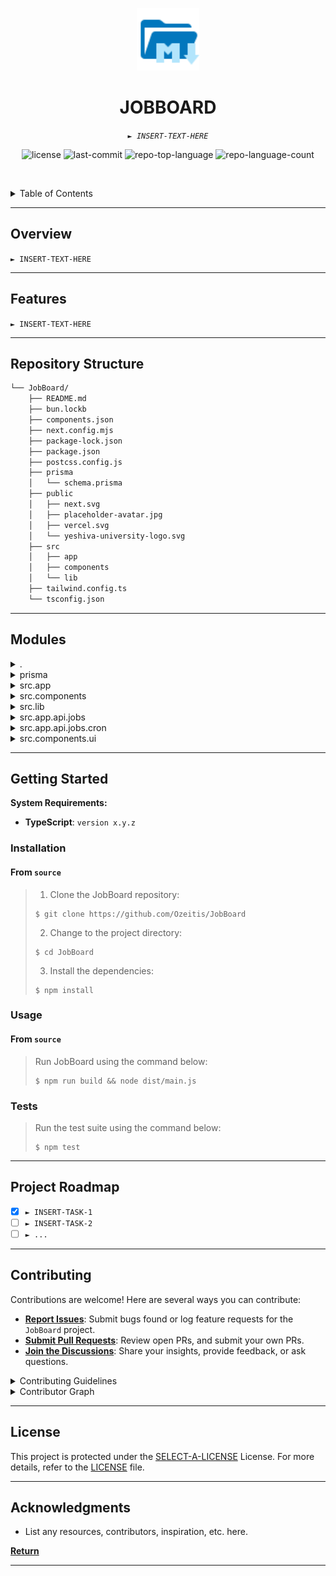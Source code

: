 <p align="center">
  <img src="https://raw.githubusercontent.com/PKief/vscode-material-icon-theme/ec559a9f6bfd399b82bb44393651661b08aaf7ba/icons/folder-markdown-open.svg" width="100" alt="project-logo">
</p>
<p align="center">
    <h1 align="center">JOBBOARD</h1>
</p>
<p align="center">
    <em><code>► INSERT-TEXT-HERE</code></em>
</p>
<p align="center">
	<img src="https://img.shields.io/github/license/Ozeitis/JobBoard?style=default&logo=opensourceinitiative&logoColor=white&color=0080ff" alt="license">
	<img src="https://img.shields.io/github/last-commit/Ozeitis/JobBoard?style=default&logo=git&logoColor=white&color=0080ff" alt="last-commit">
	<img src="https://img.shields.io/github/languages/top/Ozeitis/JobBoard?style=default&color=0080ff" alt="repo-top-language">
	<img src="https://img.shields.io/github/languages/count/Ozeitis/JobBoard?style=default&color=0080ff" alt="repo-language-count">
<p>
<p align="center">
	<!-- default option, no dependency badges. -->
</p>

<br><!-- TABLE OF CONTENTS -->
<details>
  <summary>Table of Contents</summary><br>

- [ Overview](#-overview)
- [ Features](#-features)
- [ Repository Structure](#-repository-structure)
- [ Modules](#-modules)
- [ Getting Started](#-getting-started)
  - [ Installation](#-installation)
  - [ Usage](#-usage)
  - [ Tests](#-tests)
- [ Project Roadmap](#-project-roadmap)
- [ Contributing](#-contributing)
- [ License](#-license)
- [ Acknowledgments](#-acknowledgments)
</details>
<hr>

##  Overview

<code>► INSERT-TEXT-HERE</code>

---

##  Features

<code>► INSERT-TEXT-HERE</code>

---

##  Repository Structure

```sh
└── JobBoard/
    ├── README.md
    ├── bun.lockb
    ├── components.json
    ├── next.config.mjs
    ├── package-lock.json
    ├── package.json
    ├── postcss.config.js
    ├── prisma
    │   └── schema.prisma
    ├── public
    │   ├── next.svg
    │   ├── placeholder-avatar.jpg
    │   ├── vercel.svg
    │   └── yeshiva-university-logo.svg
    ├── src
    │   ├── app
    │   ├── components
    │   └── lib
    ├── tailwind.config.ts
    └── tsconfig.json
```

---

##  Modules

<details closed><summary>.</summary>

| File                                                                                     | Summary                         |
| ---                                                                                      | ---                             |
| [next.config.mjs](https://github.com/Ozeitis/JobBoard/blob/master/next.config.mjs)       | <code>► INSERT-TEXT-HERE</code> |
| [tailwind.config.ts](https://github.com/Ozeitis/JobBoard/blob/master/tailwind.config.ts) | <code>► INSERT-TEXT-HERE</code> |
| [package-lock.json](https://github.com/Ozeitis/JobBoard/blob/master/package-lock.json)   | <code>► INSERT-TEXT-HERE</code> |
| [package.json](https://github.com/Ozeitis/JobBoard/blob/master/package.json)             | <code>► INSERT-TEXT-HERE</code> |
| [components.json](https://github.com/Ozeitis/JobBoard/blob/master/components.json)       | <code>► INSERT-TEXT-HERE</code> |
| [tsconfig.json](https://github.com/Ozeitis/JobBoard/blob/master/tsconfig.json)           | <code>► INSERT-TEXT-HERE</code> |
| [postcss.config.js](https://github.com/Ozeitis/JobBoard/blob/master/postcss.config.js)   | <code>► INSERT-TEXT-HERE</code> |

</details>

<details closed><summary>prisma</summary>

| File                                                                                  | Summary                         |
| ---                                                                                   | ---                             |
| [schema.prisma](https://github.com/Ozeitis/JobBoard/blob/master/prisma/schema.prisma) | <code>► INSERT-TEXT-HERE</code> |

</details>

<details closed><summary>src.app</summary>

| File                                                                               | Summary                         |
| ---                                                                                | ---                             |
| [layout.tsx](https://github.com/Ozeitis/JobBoard/blob/master/src/app/layout.tsx)   | <code>► INSERT-TEXT-HERE</code> |
| [page.tsx](https://github.com/Ozeitis/JobBoard/blob/master/src/app/page.tsx)       | <code>► INSERT-TEXT-HERE</code> |
| [globals.css](https://github.com/Ozeitis/JobBoard/blob/master/src/app/globals.css) | <code>► INSERT-TEXT-HERE</code> |

</details>

<details closed><summary>src.components</summary>

| File                                                                                                      | Summary                         |
| ---                                                                                                       | ---                             |
| [infinite-scroll.tsx](https://github.com/Ozeitis/JobBoard/blob/master/src/components/infinite-scroll.tsx) | <code>► INSERT-TEXT-HERE</code> |
| [job-board.tsx](https://github.com/Ozeitis/JobBoard/blob/master/src/components/job-board.tsx)             | <code>► INSERT-TEXT-HERE</code> |

</details>

<details closed><summary>src.lib</summary>

| File                                                                         | Summary                         |
| ---                                                                          | ---                             |
| [utils.ts](https://github.com/Ozeitis/JobBoard/blob/master/src/lib/utils.ts) | <code>► INSERT-TEXT-HERE</code> |

</details>

<details closed><summary>src.app.api.jobs</summary>

| File                                                                                  | Summary                         |
| ---                                                                                   | ---                             |
| [route.ts](https://github.com/Ozeitis/JobBoard/blob/master/src/app/api/jobs/route.ts) | <code>► INSERT-TEXT-HERE</code> |

</details>

<details closed><summary>src.app.api.jobs.cron</summary>

| File                                                                                       | Summary                         |
| ---                                                                                        | ---                             |
| [route.ts](https://github.com/Ozeitis/JobBoard/blob/master/src/app/api/jobs/cron/route.ts) | <code>► INSERT-TEXT-HERE</code> |

</details>

<details closed><summary>src.components.ui</summary>

| File                                                                                               | Summary                         |
| ---                                                                                                | ---                             |
| [card.tsx](https://github.com/Ozeitis/JobBoard/blob/master/src/components/ui/card.tsx)             | <code>► INSERT-TEXT-HERE</code> |
| [hover-card.tsx](https://github.com/Ozeitis/JobBoard/blob/master/src/components/ui/hover-card.tsx) | <code>► INSERT-TEXT-HERE</code> |
| [avatar.tsx](https://github.com/Ozeitis/JobBoard/blob/master/src/components/ui/avatar.tsx)         | <code>► INSERT-TEXT-HERE</code> |
| [select.tsx](https://github.com/Ozeitis/JobBoard/blob/master/src/components/ui/select.tsx)         | <code>► INSERT-TEXT-HERE</code> |
| [input.tsx](https://github.com/Ozeitis/JobBoard/blob/master/src/components/ui/input.tsx)           | <code>► INSERT-TEXT-HERE</code> |
| [skeleton.tsx](https://github.com/Ozeitis/JobBoard/blob/master/src/components/ui/skeleton.tsx)     | <code>► INSERT-TEXT-HERE</code> |

</details>

---

##  Getting Started

**System Requirements:**

* **TypeScript**: `version x.y.z`

###  Installation

<h4>From <code>source</code></h4>

> 1. Clone the JobBoard repository:
>
> ```console
> $ git clone https://github.com/Ozeitis/JobBoard
> ```
>
> 2. Change to the project directory:
> ```console
> $ cd JobBoard
> ```
>
> 3. Install the dependencies:
> ```console
> $ npm install
> ```

###  Usage

<h4>From <code>source</code></h4>

> Run JobBoard using the command below:
> ```console
> $ npm run build && node dist/main.js
> ```

###  Tests

> Run the test suite using the command below:
> ```console
> $ npm test
> ```

---

##  Project Roadmap

- [X] `► INSERT-TASK-1`
- [ ] `► INSERT-TASK-2`
- [ ] `► ...`

---

##  Contributing

Contributions are welcome! Here are several ways you can contribute:

- **[Report Issues](https://github.com/Ozeitis/JobBoard/issues)**: Submit bugs found or log feature requests for the `JobBoard` project.
- **[Submit Pull Requests](https://github.com/Ozeitis/JobBoard/blob/main/CONTRIBUTING.md)**: Review open PRs, and submit your own PRs.
- **[Join the Discussions](https://github.com/Ozeitis/JobBoard/discussions)**: Share your insights, provide feedback, or ask questions.

<details closed>
<summary>Contributing Guidelines</summary>

1. **Fork the Repository**: Start by forking the project repository to your github account.
2. **Clone Locally**: Clone the forked repository to your local machine using a git client.
   ```sh
   git clone https://github.com/Ozeitis/JobBoard
   ```
3. **Create a New Branch**: Always work on a new branch, giving it a descriptive name.
   ```sh
   git checkout -b new-feature-x
   ```
4. **Make Your Changes**: Develop and test your changes locally.
5. **Commit Your Changes**: Commit with a clear message describing your updates.
   ```sh
   git commit -m 'Implemented new feature x.'
   ```
6. **Push to github**: Push the changes to your forked repository.
   ```sh
   git push origin new-feature-x
   ```
7. **Submit a Pull Request**: Create a PR against the original project repository. Clearly describe the changes and their motivations.
8. **Review**: Once your PR is reviewed and approved, it will be merged into the main branch. Congratulations on your contribution!
</details>

<details closed>
<summary>Contributor Graph</summary>
<br>
<p align="center">
   <a href="https://github.com{/Ozeitis/JobBoard/}graphs/contributors">
      <img src="https://contrib.rocks/image?repo=Ozeitis/JobBoard">
   </a>
</p>
</details>

---

##  License

This project is protected under the [SELECT-A-LICENSE](https://choosealicense.com/licenses) License. For more details, refer to the [LICENSE](https://choosealicense.com/licenses/) file.

---

##  Acknowledgments

- List any resources, contributors, inspiration, etc. here.

[**Return**](#-overview)

---
